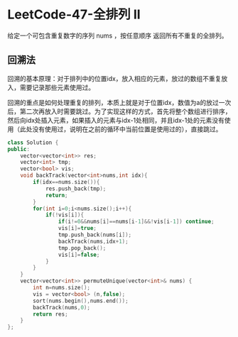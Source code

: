 # LeetCode-47-全排列 II

给定一个可包含重复数字的序列 nums ，按任意顺序 返回所有不重复的全排列。

## 回溯法

回溯的基本原理：对于排列中的位置idx，放入相应的元素，放过的数组不重复放入，需要记录那些元素使用过。

回溯的重点是如何处理重复的排列，本质上就是对于位置idx，数值为a的放过一次后，第二次再放入时需要跳过。为了实现这样的方式，首先将整个数组进行排序，然后向idx处插入元素，如果插入的元素与idx-1处相同，并且idx-1处的元素没有使用（此处没有使用过，说明在之前的循环中当前位置是使用过的），直接跳过。

```C++
class Solution {
public:
    vector<vector<int>> res;
    vector<int> tmp;
    vector<bool> vis;
    void backTrack(vector<int>nums,int idx){
        if(idx==nums.size()){
            res.push_back(tmp);
            return;
        }
        for(int i=0;i<nums.size();i++){
            if(!vis[i]){
                if(i!=0&&nums[i]==nums[i-1]&&!vis[i-1]) continue;
                vis[i]=true;
                tmp.push_back(nums[i]);
                backTrack(nums,idx+1);
                tmp.pop_back();
                vis[i]=false;
            }
        }
    }
    vector<vector<int>> permuteUnique(vector<int>& nums) {
        int n=nums.size();
        vis = vector<bool> (n,false);
        sort(nums.begin(),nums.end());
        backTrack(nums,0);
        return res;
    }
};
```
